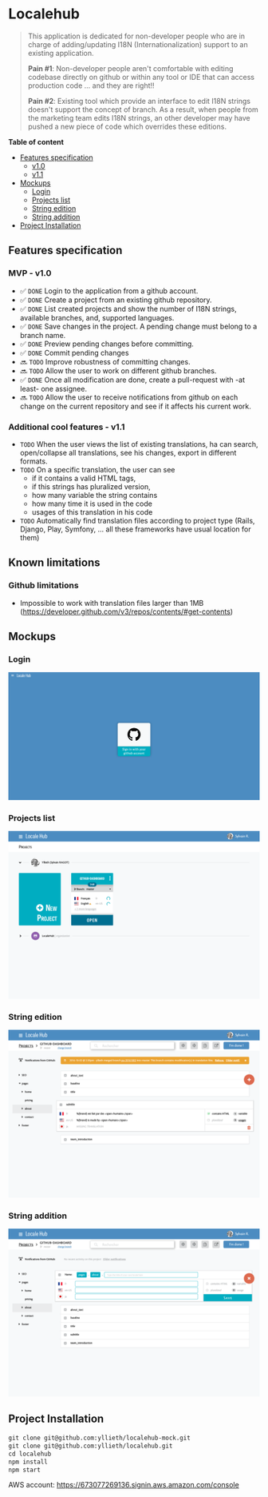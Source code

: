 # Localehub

> This application is dedicated for non-developer people who are in charge of adding/updating I18N (Internationalization) support to an existing application.
>
> **Pain #1**: Non-developer people aren't comfortable with editing codebase directly on github or within any tool or IDE that can access production code ... and they are right!!
>
> **Pain #2**: Existing tool which provide an interface to edit I18N strings doesn't support the concept of branch. As a result, when people from the marketing team edits I18N strings, an other developer may have pushed a new piece of code which overrides these editions.

**Table of content**
- [Features specification](#features-specification)
  - [v1.0](#mvp---v10)
  - [v1.1](#additional-cool-features---v11)
- [Mockups](#mockups)
  - [Login](#login)
  - [Projects list](#projects-list)
  - [String edition](#string-edition)
  - [String addition](#string-addition)
- [Project Installation](#project-installation)

## Features specification

### MVP - v1.0
- :white_check_mark: `DONE` Login to the application from a github account.
- :white_check_mark: `DONE` Create a project from an existing github repository.
- :white_check_mark: `DONE` List created projects and show the number of I18N strings, available branches, and, supported languages.
- :white_check_mark: `DONE` Save changes in the project. A pending change must belong to a branch name.
- :white_check_mark: `DONE` Preview pending changes before committing.
- :white_check_mark: `DONE` Commit pending changes
- :soon: `TODO` Improve robustness of committing changes.
- :soon: `TODO` Allow the user to work on different github branches.
- :white_check_mark: `DONE` Once all modification are done, create a pull-request with -at least- one assignee.
- :soon: `TODO` Allow the user to receive notifications from github on each change on the current repository and see if it affects his current work.

### Additional cool features - v1.1

- `TODO` When the user views the list of existing translations, ha can search, open/collapse all translations, see his changes, export in different formats.
- `TODO` On a specific translation, the user can see 
  - if it contains a valid HTML tags, 
  - if this strings has pluralized version,
  - how many variable the string contains
  - how many time it is used in the code
  - usages of this translation in his code
- `TODO` Automatically find translation files according to project type (Rails, Django, Play, Symfony, ... all these frameworks have usual location for them)

## Known limitations

### Github limitations
- Impossible to work with translation files larger than 1MB (https://developer.github.com/v3/repos/contents/#get-contents)

## Mockups

### Login
![Screenshot](doc/mockups/screencapture-localhost-3000-login-1476269009581.png)

### Projects list
![Screenshot](doc/mockups/1-Projects-list.png)

### String edition
![Screenshot](doc/mockups/2-Project-edition.png)

### String addition
![Screenshot](doc/mockups/3-adding-a-locale.png)

## Project Installation

```
git clone git@github.com:yllieth/localehub-mock.git
git clone git@github.com:yllieth/localehub.git
cd localehub
npm install
npm start
```

AWS account: https://673077269136.signin.aws.amazon.com/console